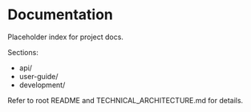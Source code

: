 # Documentation

Placeholder index for project docs.

Sections:

- api/
- user-guide/
- development/


Refer to root README and TECHNICAL_ARCHITECTURE.md for details.
